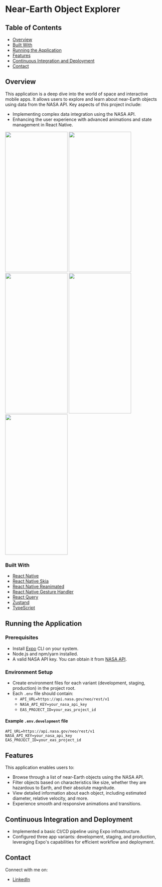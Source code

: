 # Near-Earth Object Explorer

## Table of Contents

- [Overview](#overview)
- [Built With](#built-with)
- [Running the Application](#running-the-application)
- [Features](#features)
- [Continuous Integration and Deployment](#continuous-integration-and-deployment)
- [Contact](#contact)

## Overview

This application is a deep dive into the world of space and interactive mobile apps. It allows users to explore and learn about near-Earth objects using data from the NASA API. Key aspects of this project include:

- Implementing complex data integration using the NASA API.
- Enhancing the user experience with advanced animations and state management in React Native.

<img src="https://github.com/hubertwojcik/neo-objects/assets/55180668/9e1bdde8-0192-43ca-918f-073a025c79d0" width="200" height="450" />
<img src="https://github.com/hubertwojcik/neo-objects/assets/55180668/c57b0dd6-4c44-4f86-9ca7-e37ee9c72b0c" width="200" height="450" />
<img src="https://github.com/hubertwojcik/neo-objects/assets/55180668/30c49366-d360-49e5-9c5c-1e46f162ddfc" width="200" height="450" />
<img src="https://github.com/hubertwojcik/neo-objects/assets/55180668/e456a23c-7806-4404-a59c-e3ba722269fd" width="200" height="450" />
<img src="https://github.com/hubertwojcik/neo-objects/assets/55180668/a9c47e98-0acb-48de-8ec6-be400da66988" width="200" height="450" />

### Built With

- [React Native](https://reactnative.dev/)
- [React Native Skia](https://shopify.github.io/react-native-skia/)
- [React Native Reanimated](https://docs.swmansion.com/react-native-reanimated/)
- [React Native Gesture Handler](https://docs.swmansion.com/react-native-gesture-handler/)
- [React Query](https://react-query.tanstack.com/)
- [Zustand](https://github.com/pmndrs/zustand)
- [TypeScript](https://www.typescriptlang.org/)

## Running the Application

### Prerequisites

- Install [Expo](https://expo.dev/) CLI on your system.
- Node.js and npm/yarn installed.
- A valid NASA API key. You can obtain it from [NASA API](https://api.nasa.gov/).

### Environment Setup

- Create environment files for each variant (development, staging, production) in the project root.
- Each `.env` file should contain:
  - `API_URL=https://api.nasa.gov/neo/rest/v1`
  - `NASA_API_KEY=your_nasa_api_key`
  - `EAS_PROJECT_ID=your_eas_project_id`

#### Example `.env.development` file

```env
API_URL=https://api.nasa.gov/neo/rest/v1
NASA_API_KEY=your_nasa_api_key
EAS_PROJECT_ID=your_eas_project_id
```
## Features

This application enables users to:

- Browse through a list of near-Earth objects using the NASA API.
- Filter objects based on characteristics like size, whether they are hazardous to Earth, and their absolute magnitude.
- View detailed information about each object, including estimated diameter, relative velocity, and more.
- Experience smooth and responsive animations and transitions.

## Continuous Integration and Deployment

- Implemented a basic CI/CD pipeline using Expo infrastructure.
- Configured three app variants: development, staging, and production, leveraging Expo's capabilities for efficient workflow and deployment.

## Contact

Connect with me on:

- [LinkedIn](https://www.linkedin.com/in/your-linkedin-profile/)
```
